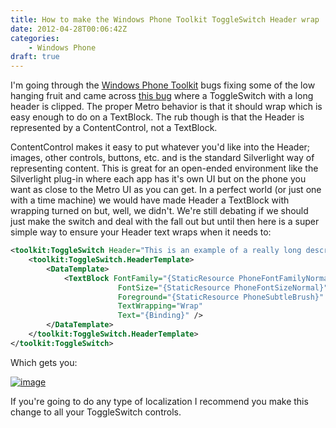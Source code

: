 ```yaml
---
title: How to make the Windows Phone Toolkit ToggleSwitch Header wrap
date: 2012-04-28T00:06:42Z
categories:
    - Windows Phone
draft: true
---
```


I'm going through the [Windows Phone Toolkit](http://silverlight.codeplex.com/) bugs fixing some of the low hanging fruit and came across [this bug](http://silverlight.codeplex.com/workitem/10612) where a ToggleSwitch with a long header is clipped. The proper Metro behavior is that it should wrap which is easy enough to do on a TextBlock. The rub though is that the Header is represented by a ContentControl, not a TextBlock.

ContentControl makes it easy to put whatever you'd like into the Header; images, other controls, buttons, etc. and is the standard Silverlight way of representing content. This is great for an open-ended environment like the Silverlight plug-in where each app has it's own UI but on the phone you want as close to the Metro UI as you can get. In a perfect world (or just one with a time machine) we would have made Header a TextBlock with wrapping turned on but, well, we didn't. We're still debating if we should just make the switch and deal with the fall out but until then here is a super simple way to ensure your Header text wraps when it needs to:

```xml
<toolkit:ToggleSwitch Header="This is an example of a really long description label for localization">
    <toolkit:ToggleSwitch.HeaderTemplate>
        <DataTemplate>
            <TextBlock FontFamily="{StaticResource PhoneFontFamilyNormal}"
                        FontSize="{StaticResource PhoneFontSizeNormal}"
                        Foreground="{StaticResource PhoneSubtleBrush}"
                        TextWrapping="Wrap"
                        Text="{Binding}" />
        </DataTemplate>
    </toolkit:ToggleSwitch.HeaderTemplate>
</toolkit:ToggleSwitch>
```

Which gets you:

[![image](/images/image_thumb_9.png "image")](/images/image_9.png)

If you're going to do any type of localization I recommend you make this change to all your ToggleSwitch controls.
